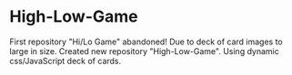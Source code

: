 # High-Low-Game
First repository "Hi/Lo Game" abandoned! Due to deck of card images to large in size.
Created new repository "High-Low-Game". Using dynamic css/JavaScript deck of cards. 
